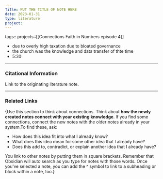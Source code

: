 ```yaml
---
Title: PUT THE TITLE OF NOTE HERE
date: 2023-01-31
type: literature
project:
---
```

tags:: 
projects::[[Connections Faith in Numbers episode 4]]


-   due to overly high taxation due to bloated governance
- the church was the knowledge and data transfer of thte time
- 5:30

---
### Citational Information

Link to the originating literature note.

---

### Related Links

{Use this section to think about connections. Think about **how the newly created notes connect with your existing knowledge**. If you find some connections, connect the new notes with the older notes already in your system.To find these, ask:

-   How does this idea fit into what I already know?
-   What does this idea mean for some other idea that I already have?
-   Does this add to, contradict, or explain another idea that I already have?

You link to other notes by putting them in square brackets. Remember that Obsidian will auto search as you type for notes with those words. Once you've selected a note, you can add the ^ symbol to link to a subheading or block within a note, too.}